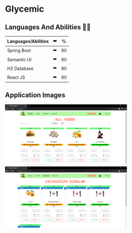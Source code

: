 # Glycemic


 ## Languages And Abilities 👩‍💻

| Languages/Abilities | :arrow_right: | % |
| ------------- |:-------------:|:-------------:|
| Spring Boot | :arrow_right: | 90 |
| Semantic UI | :arrow_right: | 90 |
| H2 Database | :arrow_right: | 90 |
| React JS | :arrow_right: | 90 |

## Application Images

<a href="https://github.com/Buse5/Glycemic/blob/master/Images/HomePage.PNG" target="_blank">
<img src="https://github.com/Buse5/Glycemic/blob/master/Images/HomePage.PNG" width="400" height="200" style="max-width:100%;"></a>

<a href="https://github.com/Buse5/Glycemic/blob/master/Images/MyFoods.PNG" target="_blank">
<img src="https://github.com/Buse5/Glycemic/blob/master/Images/MyFoods.PNG" width="400" height="200" style="max-width:100%;"></a>
